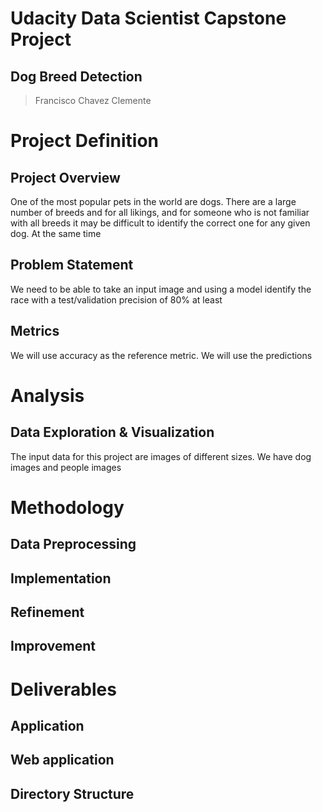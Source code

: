 # Udacity Data Scientist Capstone Project
## Dog Breed Detection
> Francisco Chavez Clemente

# Project Definition
## Project Overview
One of the most popular pets in the world are dogs.  There are a large number of breeds and for all likings, and for someone who is not familiar with all breeds it may be difficult to identify the correct one for any given dog.  At the same time

## Problem Statement
We need to be able to take an input image and using a model identify the race with a test/validation precision of 80% at least

## Metrics
We will use accuracy as the reference metric.  We will use the predictions

# Analysis
## Data Exploration & Visualization
The input data for this project are images of different sizes.  We have dog images and people images

# Methodology
## Data Preprocessing
## Implementation
## Refinement
## Improvement

# Deliverables
## Application
## Web application


## Directory Structure
